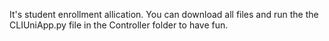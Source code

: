 It's student enrollment allication.
You can download all files and run the the CLIUniApp.py file in the Controller folder to have fun.
